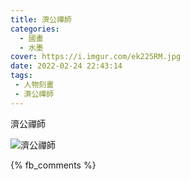 ```yaml
---
title: 濟公禪師
categories:
  - 國畫
  - 水墨
cover: https://i.imgur.com/ek225RM.jpg
date: 2022-02-24 22:43:14
tags:
 - 人物刻畫
 - 濟公禪師
---
```

濟公禪師 

![濟公禪師](https://i.imgur.com/ek225RM.jpg)

{% fb_comments %}
